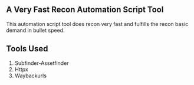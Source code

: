 ## A Very Fast Recon Automation Script Tool 
This automation script tool does recon very fast and fulfills the recon basic demand in bullet speed.

## Tools Used
1. Subfinder-Assetfinder
2. Httpx
3. Waybackurls
